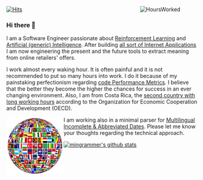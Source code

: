 <!--
**crgz/crgz** is a ✨ _special_ ✨ repository because its `README.md` (this file) appears on your GitHub profile.

Here are some ideas to get you started:

- 🔭 I’m currently working on ...
- 🌱 I’m currently learning ...
- 👯 I’m looking to collaborate on ...
- 🤔 I’m looking for help with ...
- 💬 Ask me about ...
- 📫 How to reach me: ...
- 😄 Pronouns: ...
- ⚡ Fun fact: ...
-->

[<img alt="HoursWorked" width="30%" align="right" src="https://news.co.cr/wp-content/uploads/2017/02/HoursWorked.png"/>](https://news.co.cr/wp-content/uploads/2017/02/HoursWorked.png)

[![Hits](https://hits.seeyoufarm.com/api/count/incr/badge.svg?url=https%3A%2F%2Fgithub.com%2Fmingrammer)](https://hits.seeyoufarm.com)

### Hi there 👋

I am a Software Engineer passionate about [Reinforcement Learning](https://en.wikipedia.org/wiki/Reinforcement_learning) and 
[Artificial (generic) Intelligence](https://en.wikipedia.org/wiki/Artificial_general_intelligence). After building [all sort of Internet Applications](https://www.linkedin.com/in/conradom) I am now engineering the present and the future tools to extract meaning from online retailers' offers. 

I work almost every waking hour. It is often painful and it is not recommended to put so many hours into work. I do it because of my painstaking perfectionism regarding [code Performance Metrics](https://www.red-gate.com/blog/software-development/learning-from-the-accelerate-four-key-metrics). I believe that the better they become the higher the chances for success in an ever changing environment. Also, I am from Costa Rica, the [second country with long working hours](https://news.co.cr/costa-ricans-among-hardest-working-world/57046/) according to the Organization for Economic Cooperation and Development (OECD).

[<img alt="HoursWorked" width="30%" align="left" src="https://raw.githubusercontent.com/crgz/fuzzy_dates/master/.github/flags-jakearchibald.github.io-scour.svg"/>](https://github.com/crgz/fuzzy_dates)

I am working also in a minimal parser for [Multilingual Incomplete & Abbreviated Dates](https://github.com/crgz/fuzzy_dates). Please let me know your thoughts regarding the technical approach.

[![mingrammer's github stats](https://github-readme-stats.vercel.app/api?username=crgz&count_private=true&show_icons=true)](https://github.com/anuraghazra/github-readme-stats)
